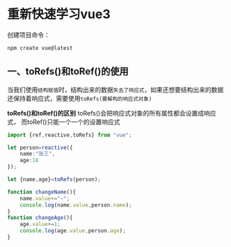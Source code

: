 # 重新快速学习vue3

创建项目命令：
```cmd
npm create vue@latest
```

## 一、toRefs()和toRef()的使用
当我们使用`结构赋值`时，结构出来的数据`失去了响应式`，如果还想要结构出来的数据还保持着响应式，需要使用`toRefs(要解构的响应式对象)`

**toRefs()和toRef()的区别**
toRefs()会把响应式对象的所有属性都会设置成响应式，
而toRef()只能一个一个的设置响应式

```ts
import {ref,reactive,toRefs} from "vue";

let person=reactive({
    name:"张三",
    age:18
});

let {name,age}=toRefs(person);

function changeName(){
    name.value+="~";
    console.log(name.value,person.name);
}
function changeAge(){
    age.value+=1;
    console.log(age.value,person.age);
}
```